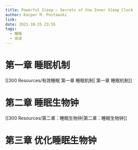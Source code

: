 ```yaml
---
title: Powerful Sleep – Secrets of the Inner Sleep Clock
author: Kacper M. Postawski
link: 
date: 2021-10-25 23:55
tags:
  - 睡眠
  - 阅读
---
```




# 第一章 睡眠机制
[[300 Resources/有效睡眠 第一章 睡眠机制| 第一章 睡眠机制]]

# 第二章 睡眠生物钟
[[300 Resources/第二章：睡眠生物钟|第二章：睡眠生物钟]]
# 第三章 优化睡眠生物钟

